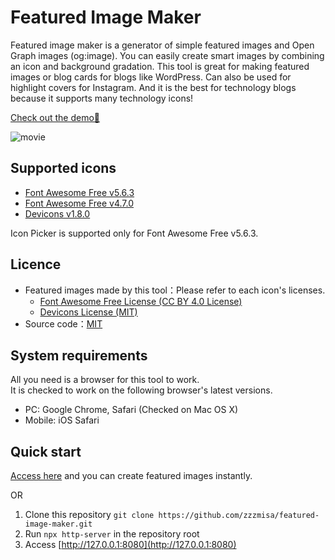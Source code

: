 # Featured Image Maker

Featured image maker is a generator of simple featured images and Open Graph images (og:image). You can easily create smart images by combining an icon and background gradation. This tool is great for making featured images or blog cards for blogs like WordPress.
Can also be used for highlight covers for Instagram. And it is the best for technology blogs because it supports many technology icons!

[Check out the demo👀](http://featured-image-maker.zzzmisa.com/en/)

![movie](./img/movie-en.gif)

## Supported icons

- [Font Awesome Free v5.6.3](https://fontawesome.com/icons)
- [Font Awesome Free v4.7.0](https://fontawesome.com/v4.7.0/icons/)
- [Devicons v1.8.0](http://vorillaz.github.io/devicons/#/dafont)

Icon Picker is supported only for Font Awesome Free v5.6.3.

## Licence

- Featured images made by this tool：Please refer to each icon's licenses.
  - [Font Awesome Free License (CC BY 4.0 License)](https://fontawesome.com/license/free)
  - [Devicons License (MIT)](https://github.com/vorillaz/devicons)
- Source code：[MIT](https://github.com/zzzmisa/eye-catch-maker/blob/master/LICENSE)

## System requirements

All you need is a browser for this tool to work.  
It is checked to work on the following browser's latest versions.

- PC: Google Chrome, Safari (Checked on Mac OS X)
- Mobile: iOS Safari

## Quick start

[Access here](http://featured-image-maker.zzzmisa.com/en/) and you can create featured images instantly.

OR

1. Clone this repository `git clone https://github.com/zzzmisa/featured-image-maker.git`
2. Run `npx http-server` in the repository root
3. Access [http://127.0.0.1:8080](http://127.0.0.1:8080)
